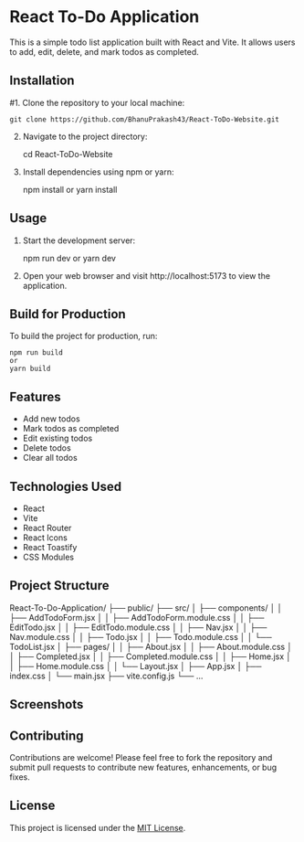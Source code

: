 # React To-Do Application

This is a simple todo list application built with React and Vite. It allows users to add, edit, delete, and mark todos as completed.

## Installation

#1. Clone the repository to your local machine:

    git clone https://github.com/BhanuPrakash43/React-ToDo-Website.git

2. Navigate to the project directory:

    cd React-ToDo-Website

3. Install dependencies using npm or yarn:

    npm install
    or
    yarn install

## Usage

1. Start the development server:

    npm run dev
    or
    yarn dev

2. Open your web browser and visit http://localhost:5173 to view the application.

## Build for Production

To build the project for production, run:

    npm run build
    or
    yarn build

## Features

- Add new todos
- Mark todos as completed
- Edit existing todos
- Delete todos
- Clear all todos

## Technologies Used

- React
- Vite
- React Router
- React Icons
- React Toastify
- CSS Modules

## Project Structure

React-To-Do-Application/
├── public/
├── src/
│ ├── components/
│ │ ├── AddTodoForm.jsx
│ │ ├── AddTodoForm.module.css
│ │ ├── EditTodo.jsx
│ │ ├── EditTodo.module.css
│ │ ├── Nav.jsx
│ │ ├── Nav.module.css
│ │ ├── Todo.jsx
│ │ ├── Todo.module.css
│ │ └── TodoList.jsx
│ ├── pages/
│ │ ├── About.jsx
│ │ ├── About.module.css
│ │ ├── Completed.jsx
│ │ ├── Completed.module.css
│ │ ├── Home.jsx
│ │ ├── Home.module.css
│ │ └── Layout.jsx
│ ├── App.jsx
│ ├── index.css
│ └── main.jsx
├── vite.config.js
└── ...

## Screenshots


## Contributing

Contributions are welcome! Please feel free to fork the repository and submit pull requests to contribute new features, enhancements, or bug fixes.

## License

This project is licensed under the [MIT License](LICENSE).
